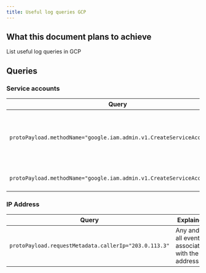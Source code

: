 ```yaml
---
title: Useful log queries GCP
---
```


## What this document plans to achieve

List useful log queries in GCP

## Queries

### Service accounts

| Query                                                                   | Explainer                                          |
|-------------------------------------------------------------------------|----------------------------------------------------|
| `protoPayload.methodName="google.iam.admin.v1.CreateServiceAccountKey"` | Get entries when a service account key was created |
| `protoPayload.methodName="google.iam.admin.v1.CreateServiceAccount"`    | Service account creation                           |

### IP Address

| Query                                                   | Explainer                                           |
|---------------------------------------------------------|-----------------------------------------------------|
| `protoPayload.requestMetadata.callerIp="203.0.113.3"`   | Any and all events associated with the IP address   |
